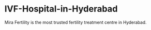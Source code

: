 # IVF-Hospital-in-Hyderabad
Mira Fertility is the most trusted fertility treatment centre in Hyderabad. 
